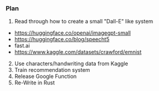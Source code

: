 
### Plan
1. Read through how to create a small "Dall-E" like system
 * https://huggingface.co/openai/imagegpt-small
 * https://huggingface.co/blog/speecht5
 * fast.ai
 * https://www.kaggle.com/datasets/crawford/emnist
2. Use characters/handwriting data from Kaggle
3. Train recommendation system
4. Release Google Function
5. Re-Write in Rust
